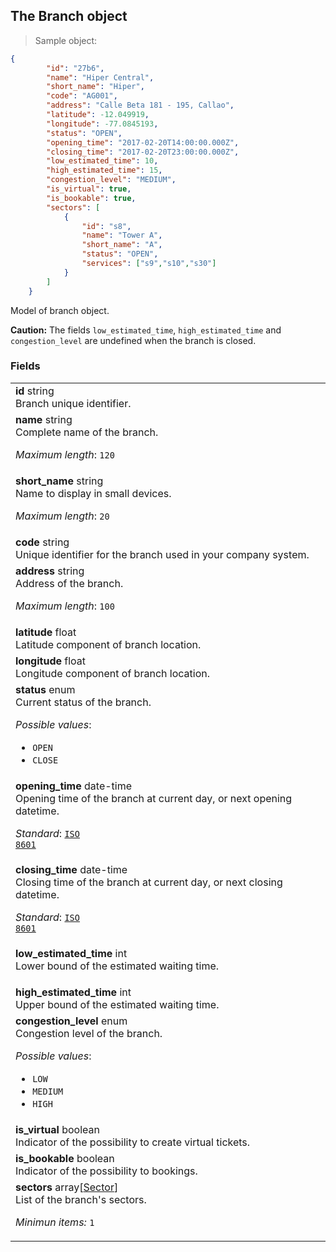
## The Branch object

> Sample object:

```json
{
        "id": "27b6",
        "name": "Hiper Central",
        "short_name": "Hiper",
        "code": "AG001",
        "address": "Calle Beta 181 - 195, Callao",
        "latitude": -12.049919,
        "longitude": -77.0845193,
        "status": "OPEN",
        "opening_time": "2017-02-20T14:00:00.000Z",
        "closing_time": "2017-02-20T23:00:00.000Z",
        "low_estimated_time": 10,
        "high_estimated_time": 15,
        "congestion_level": "MEDIUM",
        "is_virtual": true,
        "is_bookable": true,
        "sectors": [
            {
                "id": "s8",
                "name": "Tower A",
                "short_name": "A",
                "status": "OPEN",
                "services": ["s9","s10","s30"]
            }
        ]
    }
```

Model of branch object.

<aside class="warning">
<strong>Caution:</strong> The fields <code>low_estimated_time</code>, <code>high_estimated_time</code> and <code>congestion_level</code> are undefined when the branch is closed.
</aside>

### Fields

| |
|:---|
|**id** <span class="param-type">string</span> <br>Branch unique identifier. |
|**name** <span class="param-type">string</span> <br>Complete name of the branch. <p>*Maximum length*: <code>120</code></p> |
|**short_name** <span class="param-type">string</span> <br>Name to display in small devices. <p>*Maximum length*: <code>20</code></p> |
|**code** <span class="param-type">string</span> <br>Unique identifier for the branch used in your company system. |
|**address** <span class="param-type">string</span> <br>Address of the branch. <p>*Maximum length*: <code>100</code></p> |
|**latitude** <span class="param-type">float</span> <br>Latitude component of branch location. |
|**longitude** <span class="param-type">float</span> <br>Longitude component of branch location. |
|**status** <span class="param-type">enum</span> <br>Current status of the branch. <p>*Possible values*: <ul><li><code>OPEN</code></li><li><code>CLOSE</code></li></ul></p> |
|**opening_time** <span class="param-type">date-time</span> <br>Opening time of the branch at current day, or next opening datetime. <p>*Standard*: <code>[ISO 8601](https://en.wikipedia.org/wiki/ISO_8601)</code></p> |
|**closing_time** <span class="param-type">date-time</span> <br>Closing time of the branch at current day, or next closing datetime. <p>*Standard*: <code>[ISO 8601](https://en.wikipedia.org/wiki/ISO_8601)</code></p>  |
|**low_estimated_time** <span class="param-type">int</span> <br> Lower bound of the estimated waiting time.</p>|
|**high_estimated_time** <span class="param-type">int</span> <br> Upper bound of the estimated waiting time.|
|**congestion_level** <span class="param-type">enum</span> <br> Congestion level of the branch. <p>*Possible values*: <ul><li><code>LOW</code></li><li><code>MEDIUM</code></li><li><code>HIGH</code></li></ul></p>|
|**is_virtual** <span class="param-type">boolean</span> <br> Indicator of the possibility to create virtual tickets.|
|**is_bookable** <span class="param-type">boolean</span> <br>Indicator of the possibility to bookings.|
|**sectors** <span class="param-type">array[[Sector](#sector-object)]</span> <br> List of the branch's sectors.<p>*Minimun items:* <code>1</code></p>|
